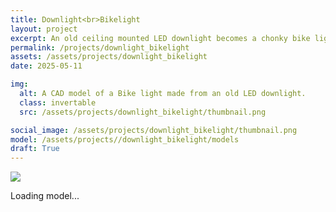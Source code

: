 ```yaml
---
title: Downlight<br>Bikelight
layout: project
excerpt: An old ceiling mounted LED downlight becomes a chonky bike light.
permalink: /projects/downlight_bikelight
assets: /assets/projects/downlight_bikelight
date: 2025-05-11

img:
  alt: A CAD model of a Bike light made from an old LED downlight.
  class: invertable
  src: /assets/projects/downlight_bikelight/thumbnail.png

social_image: /assets/projects/downlight_bikelight/thumbnail.png
model: /assets/projects//downlight_bikelight/models
draft: True
---
```


<outline-model-viewer model = "{{page.model}}/fbx_export.glb" camera='{"type":"perspective","fov":30,"near":10,"far":10000,"position":[848.5,470.2,-294.9],"rotation":[-2.131,0.9915,2.214],"zoom":300,"target":[0,0,0]}'>
    <img class="outline-model-poster no-wc" src = "{{page.assets}}/thumbnail.svg">
    <p class="has-wc">Loading model...</p>
</outline-model-viewer>
